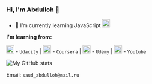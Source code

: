 ### Hi, I'm Abdulloh 👋

- 🌱 I’m currently learning JavaScript <a href="https://www.javascript.com/" title="JavaScript"><img src="https://github.com/tomchen/stack-icons/blob/master/logos/javascript.svg" alt="Python" width="21px" height="21px"></a>

**I'm learning from:**

<img src="https://img.utdstc.com/icon/1e5/00d/1e500d6e3c5436e20de91d7be149b821e8e40bd6bfbfc55648c59363078ce7ca:200" alt="Udacity" width="21px" height="21px"> - `Udacity` |
<img src="https://img.captain-droid.com/wp-content/uploads/2019/01/org-coursera-android-icon.png" alt="Coursera" width="21px" height="21px"> - `Coursera`  |
<img src="https://comp-pro.ru/wp-content/uploads/5/f/1/5f1fedfe65e2dbaa38414dd184e825b5.png" alt="Udemy" width="21px" height="21px"> - `Udemy`  |
<img src="https://upload.wikimedia.org/wikipedia/commons/thumb/0/09/YouTube_full-color_icon_%282017%29.svg/1280px-YouTube_full-color_icon_%282017%29.svg.png" alt="Youtube" width="21px" height="21px"> - `Youtube`

![My GitHub stats](https://github-readme-stats.vercel.app/api?username=developerabdulloh&show_icons=true&theme=dracula)


Email: `saud_abdulloh@mail.ru`
